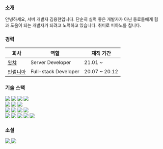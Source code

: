 ### 소개

안녕하세요, 서버 개발자 김용현입니다. 단순히 실력 좋은 개발자가 아닌 동료들에게 힘과 도움이 되는 개발자가 되려고 노력하고 있습니다. 취미로 피아노를 칩니다.

### 경력

|회사|역할|재직 기간|
|---|---|---|
| [왓챠](https://www.watcha.com/) | Server Developer | 21.01 ~ |
| [인썸니아](https://insomenia.com/) | Full-stack Developer | 20.07 ~ 20.12 |

### 기술 스택
<section>
  <img src="https://img.shields.io/badge/Ruby-%23CC342D?style=flat&logo=ruby&logoColor=white"/>
  <img src="https://img.shields.io/badge/Kotlin-%230095D5?style=flat&logo=kotlin&logoColor=white"/>
  <img src="https://img.shields.io/badge/Go-29beb0?style=flat&logo=go&logoColor=white"/>
  <img src="https://img.shields.io/badge/C Sharp-%23239120?style=flat&logo=csharp&logoColor=white"/>
  <br/>
  <img src="https://img.shields.io/badge/Rails-%23CC0000?style=flat&logo=ruby-on-rails&logoColor=white"/>
  <img src="https://img.shields.io/badge/Spring Framework-%236DB33F?style=flat&logo=spring&logoColor=white"/>
  <img src="https://img.shields.io/badge/Unity-%23000000?style=flat&logo=unity&logoColor=white"/>
  <br/>
  <img src="https://img.shields.io/badge/MySQL-%234479A1?style=flat&logo=mysql&logoColor=white"/>
  <img src="https://img.shields.io/badge/Redis-%23DC382D?style=flat&logo=redis&logoColor=white"/>
  <img src="https://img.shields.io/badge/Amazon DynamoDB-%234053D6?style=flat&logo=amazondynamodb&logoColor=white"/>
  <img src="https://img.shields.io/badge/Google BigQuery-%234285F4?style=flat&logo=googlecloud&logoColor=white"/>
  <br/>
  <img src="https://img.shields.io/badge/Kubernetes-%23326ce5?style=flat&logo=kubernetes&logoColor=white"/>
  <img src="https://img.shields.io/badge/Amazon EKS-%23FF9900?style=flat&logo=amazoneks&logoColor=white"/>
  <img src="https://img.shields.io/badge/Argo CD-EF7B4D?style=flat&logo=argo&logoColor=white"/>
  <img src="https://img.shields.io/badge/Argo Workflows-EF7B4D?style=flat&logo=argo&logoColor=white"/>
  <img src="https://img.shields.io/badge/Argo Events-EF7B4D?style=flat&logo=argo&logoColor=white"/>
</section>

### 소셜
<section>
  <a href="mailto:sakiss4774@gmail.com">
    <img src="https://img.shields.io/badge/Gmail-D14836?style=flat&logo=gmail&logoColor=white"/>
  </a>
  <a href="https://www.linkedin.com/in/yonghyun-kim-b3a227246/" target="_blank">
    <img src="https://img.shields.io/badge/LinkedIn-0077B5?style=flat&logo=linkedin&logoColor=white"/>
  </a>
</section>
